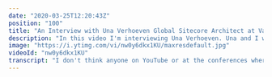 ```yaml
---
date: "2020-03-25T12:20:43Z"
position: "100"
title: "An Interview with Una Verhoeven Global Sitecore Architect at Valtech"
description: "In this video I'm interviewing Una Verhoeven. Una and I work together at Valtech. When she joined the global team as a Sitecore Architect we teamed up to help out on a challenging project. We became fast friends and when I learnt about her story I decided an interview had to take place. Some people just impress. Una is one of those.\n\nWe talk about switching cultures from Serbia to the Netherlands, starting your own company and fashion.\n\nIn this video series I interview people that are amazing at their jobs in the tech industry. I try to find out what makes these people shine - how to they deliver such high quality work? What tools and best practices do they recommend?\n\nFollow Una here:\nTwitter: https://twitter.com/unaverhoeven\n\nFollow me here:\nWebsite: https://timbenniks.nl/\nTwitter: https://twitter.com/timbenniks\nGithub: https://github.com/timbenniks\n\n#sitecore #interview #valtech"
image: "https://i.ytimg.com/vi/nw0y6dkx1KU/maxresdefault.jpg"
videoId: "nw0y6dkx1KU"
transcript: "I don't think anyone on YouTube or at the conferences where I speak has ever seen me dressed up and actually I thought why not I'm interviewing una for Hooven who really enjoys dressing up and she loves it when we all dress up and I thought why not let's make it a special one this time and actually I dressed this way more often than you might think because I have fancy clients that appreciate you taking care of how you look it also shows some respect and you know what I like to dress up anyway so today I'm interviewing una who is an amazing story see Serbian she moved to the Netherlands she started her own company and then dismantled her own company in that same year and then joined falltech as a global lead of sight for implementations currently we're working together on a challenging project and we became fast friends we think alike we work alike good match right so I learned about our story and I decided immediately I need to interview this lady so here by the interview with una for Hooven welcome una thanks for joining are you hi thanks for having me I'm doing good yes staying inside one of those days yeah one of those weeks maybe yeah and it's weekend so I have my genetic next to me good keep me company actually I didn't get my whisky but we're good like this I guess so let's kick this off so let me just look at my question real quick so you are actually from Serbia but you live in Rotterdam so what happened there you want to tell the story I'm Matt - Dutch guy and I married a Dutch guy once there we go I mean you're back in Serbia used to work for a Dutch company already and later on I met now my husband let's say that the Netherlands was not my first choice when it comes to moving because of the language I begged Anna knows if everyone here speaks English but yeah it's the claim matter husband got married ended up here and was it like plug and play or did it take some time to get used to how people are in the middle I actually took some time I would say it took me six months to get out of the depression if I can call it like that because it's so one thing to come here and go as a tourist and what you see an experience as a tourist is not the same as living here no in the beginning what you need to keep in mind is I came from a very chaotic system and I came to organized systems those are two complete extremes and in the beginning I found it very lonely you know I had a perception of that you know up whisky party time meeting up and then you come here and you realize that they're very family-oriented did they go home that you don't have those party type style you know this big people actually book things in their calendar and you know you need to book something invite and then you can arrange a meet-up finally nothing I now became even worse my entire life isn't a calendar so you know I kind of assimilated so say but in the beginning I really really found it very lonely and very depressing because for example if you're in Serbia and you're alone and you go out you can end up with 20 people parting the bar you know you don't need to go out with someone you will always find a person to chat with to have a drink with and hear people go out in groups already established groups so you need to have someone who is going to bring you in and especially because I didn't go to those expat meetups I I didn't have time for something like that and it took me six months to change my mindset basically nothing changed in the Netherlands or in Serbia the change was within me because I was so focused in the beginning of the things that I missed that I was actually missing on the things which I was gaining oh yes so it was just that click you know you're in the same position but you're looking at it from a different angle and the angle was okay what are the things that I was gaining and I actually gained way more than what they lost you know what is super funny about this is so contextual because I am Dutch and I moved to France right so I moved away and I had exactly the same when I am in Amsterdam I go to any bar and I'm basically make friends when I do this in France I say the same thing you said they're going groups didn't know one another so if I go into a group nothing will work so yes I used to work in France and both time in Paris and I absolutely loved it how social they are because every time I would go out I would meet people I think we have different looks but yeah no but this is this is so interesting how different it can be for different people but for me it also took about six months to feel at home right yeah it takes time to adjust and also to realize what is allowed because you know we told the different laws regulations you can't do all the things that you can do for example you can't buy drink on the street which for me was very odd oh really oh that it is banned for the last several years so you will not see those party bikes like in Denmark oh yeah exactly for example for a new year you need to go to the store to buy it whereas you know during the winter in Serbia you have cooked wine cooked rakia and you can just get it you know those silly simple things yeah like imagine that I didn't even know that was possible so we're so different like that but that's cool so we're gonna just jump to another subject because a lot of people know you from the work you do with sitecore and for some reason you are super famous in that world um do you know how that happened did you want that to happen or what what is the story there I actually don't have the real answer if I'm completely honest basically I was I ended up in US has fulfilled just by pure accident we didn't have any more projects I used to work back back in days with as Dale Tridion and basically managers told me hey I wanna try Sitecore and I was lucky enough to be in a company a guy called my daugher and he was one of the cofounders of Adachi user group for sighs car okay and he was coming in and out and talking about organizing things doing the talk speaking and this and that and I just became here since it I want to come to see what it's all about and I want to speak because I'm an extrovert and for me that was so much fun I mean my crystal was a disaster if I'm complete I remember - yeah so it goes but I like meeting people for me it was more about creating the network and the connection I entered in in it without any expectations and what actually got out of it are some very very close friends that they have now okay so it doesn't matter if it's psych or not it's just whatever game on your path yeah it basically it was just pure accident and then what have done I wanted to do more user groups I wanted to meet more people plus I like to travel so I used to do the combinations that would fly in for a day so it just arrived before the user group starts I would do the talk part in the evening and take the first flight back in the morning so that is kinda up in Bulgaria in Poland Denmark several times as well for me I just like doing it and basically blogging I also met some fantastic people who are the organizers of the European conference and they're and then the more you meet people the more you realize how many things can be done you know so many people organize so many things like hackathon now we're actually going to have the global sukoon virtual group because unfortunately we had to cancel the European conference due to the situation with the corona but of course it's important that everyone stays healthy but basically I don't have real answer and you know also what is to be famous you know some people have read my blog post some people know me from Twitter some from slack it's a bit all over the place but I just like helping people out or honestly so you once told me the story that you actually before we started working together that you had your own company can you explain what it was like to start one in the sea the fast success and then what happened after it was liberating and it was one of those things when you find the right people who click with the same mindset with the same idea and it just felt right and in a sense no special for me I was I would say on a cross part of my career basically I hit the wall I got stuck because I wanted to move more towards the business I'm attacked by nature I've been programming since I was 8 or maybe even before that my main my first computer was spectrum if you even remember that was I don't actually it was after Commodore oh it was ok so I had a Commodore I remember this yeah I didn't have that one I had spectrum and I first learned to type and then I learn to write Wow and you know you reach a point in your career that you go no Junior meteors senior you become an architect consultant you do all these kind of things but my personality is more on the business side and I enjoy more communicating with people which is quite funny because it started dealing with the computers because I liked to be in my own little world and not to deal with the rest of the world and now things have shifted and I felt that what I wanted to do was not possible to do within not just the company where I was at you know they were perfectly fine you know great company but we you know there was no click and I realized that if I want to search for a job what I wanted was not the position for which I officially had a title or the official experience for the title so watch this because you weren't allowed to do the stuff you wanted to try out or where you just do good for the group you were too fast or what was it I was one of the remarks actually I got several times is and that was not a compliment by the way that I am too fast ok and then I usually I would get my arrogance reply because sometimes they don't know when to keep my mouth shut is it's the rest Islam but em are they saying this too because I've seen this before where men say to women you're too fast or you are you really want to move too fast was it like a bias kind of thing or you didn't experience it that way I'm not sure was it the bias thing I mean I'm going to admit I'm not an easy person to deal with or to handle I'm Barry's I wouldn't say particularly stubborn but Amador you know I want to get things done and if I get to know as an answer just because I need an explanation so as long as you give me the arguments you know it's fine but if you tell me no just for the sake of a now then that's really not going to cut it but if we talk about the bias I mean of course throughout my career experienced it but I would say the older I am the lesser care I actually don't care about at all and I learn how to turn it into my advantage now it doesn't happen much as often it really depends with which cultures you work with okay you have cultures that are just want used to work with women okay that sounds especially if they're above them but in general everything well several years you know it's been fine there have been now any particular issues and if there are I'm just going to cut it the moment they start I'm not going to allow it less callate because I feel confident enough in my own skin I've been in this field for too long already and one of the dinosaurs that's how sometimes I feel yeah but to go back to the company part so that was one of the reasons why I started I wanted to try something new and basically to be responsible to make decisions consciously and you know if things go wrong you know it was the conscious decision not because someone told me it is something you know we were lucky with the contracts I had a fantastic business partner and it was something spooky how we were thinking alike but also what happened was there was a shift in the market and one thing that we agreed upon was that we would not outsource ourselves because you have plenty of companies could do that and it's something that we don't like to do it's not part of who we are and because the shift to the market is kept and we realized due to the finances it's better to close it down than to continue and not know what will happen in the future but it has been an absolute tremendous experience because I was not even aware of what they need to know you know you entering it with a certain assumptions and then you realize although there is so many things to deal with that you didn't even think of yeah you know I learned hellishly within the last year just by doing that and that is actually helping me to do my job better now because I was in a position not just to be the hands-on but on the business side so I can look at the things now from both views I can look at it from a delivery view from the team side I can also look at it from the business view all right so I have a funny question now let's jump a bit because again never ever have I worn a suit on a YouTube video and I know that you like people to dress up look at yourself you're looking great right now same for me so you're looking dapper Dapper that's a good word so tell me why you think it's so important that people dress up and why don't you like my head okay seriously who wears a baseball cap inside come on okay my sport I can understand but inside I mean I'm not saying that you need to wear off the door ahead but come on baseball cap seriously it's I know I'm dumb my hand gets sweaty just by thinking of it but I'm joking aside it's not that I'm more set of course than there I never say to people how they should dress up obviously should feel comfortable in what they're wearing and to have your own personality but I also think that you shouldn't dress up for the role you do and also for the company you work for or even if it's a client or a partner it doesn't matter I and I know it's something that most developers hate you know everyone wants to you know be in a t-shirt the very relaxed I mean that's all fine but when you come to mating show respect to the perv to the people who actually came there and it's not the same of course it depends in which role you are what type of meetings you have but I witnessed situations where people would come in shorts and flip-flops sorry but that's a big fat no probably you realize you just explained yourself why I'm wearing this hat right because know your audience know who is in front of you what your role is right so you basically explained why I do it I know and I have to admit that you know before I also switch to sneakers jeans and t-shirts because I remember I think it was one of my first user groups that came and I actually came from the client and it was ridiculous because everyone assumed that I was a recruiter oh because you're you dressed up I was dressed up I came in with a shirt blazer skirt high heels you know the entire theater but you know that is not how people actually come to developers communities and you know I would have to say that I switched that just to in a way to be accepted and uh and also it's far easier to run in sneakers and enhance any imagine you ever go to the conference you know you walk so much there would be no way in hell don't be able to walk that long but it's really you know and especially with the work that you and I do the type of job we have so many clients made things work not now but you know flip some flip flops you have to admit it's a bit too much oh no I get that and also people don't realize this but what I'm wearing now I wear way more often than people see me on the outside because you curate kind of what goes on Twitter for example but yeah most of the meetings I have to do with our clients that are global I were this kind of stuff so yeah it's just how you see it so now not for me it was a big impact had my first project when I was sent abroad to work and I was completely clueless you know it was my first paint job two months in an hour sent Paris at wrong places and I arrived I was Tilman my god partial God face you know Martin boots Blahniks five different colors in my hair you know almost rainbow hair everything was there and I arrived to the corporate office with Parisian chic I was out lately nothing more on and it was not that you know it's not about individuality I felt so that I'm disrespecting people who are there and I know that a lot of people can disagree with me that we all should have our own individuality and I agree we should but it needs to be balanced out sure so I was not here though yeah sure now I think it should work if you come from a creative field or something like this but this is a nice bridge to the next one because from things you do wrong sometimes or think you think might be failures you can actually learn a lot right so of course when I look at your profile now that we work together I actually look into it and everything you you do seems to be great but there must be some stuff that you didn't do so well and that taught you to do really well right now do you have some examples of this well those are very kind words thank you and we are a great team yeah it does work we were fast friends that was cool yes yes very fast friends yeah first meeting was we were good yeah I wouldn't say that I have a particular example because it was sense how you define a failure sure what is the definition of failure and unfortunately I'm one of those unfortunate for myself I'm one of those people who has to learn by its own example so I had to get my head up on the wall or through the wall depends how your situation I am but as long as I learned something out of it whether positive or negative I look at it as a successful failure so I wouldn't say that it is a failure as a definition of you know everything fails well maybe maybe consider it like a challenging time that changed you something like that like that's why this question is so hard because people don't want to hear the word failure but that's not what it is right you know a lot of people had to do my personality and to adapt to situation and I was so you're going to a lot because he already got to know me a bit since we were working together but I was way more black-and-white before hmm way more direct than I am now you say that you're not now I love this basically just oh sorry go on compared to who I was now I have mellowed down okay I have I would say that it was more my it's part of growing up I would say you know when you're in your early twenties and for the record I'm permanent 28s stick with it for the rest of my life yes perfect age when you're in your early twenties you know you think that you have all the knowledge of the world you know you're so full of power or I don't know you're driven by the energy or by the success and I think the biggest lesson that I had to learn is when to stop I and it's still something that I balance and I struggle sometimes is to know not not when to say no but I have a tendency to do too much in a sense I'm a workaholic I I don't have nine-to-five type of working I just go till it's done I'm all then and you know when you're in that kind of position you it's you know you can't look and all the things objectively if you have too many things in your mind you need to consult with other people but then you're more prone to errors so I would say learning to recognize my flaws is a person where and all the parts where I have failed you know who hasn't broken production I mean let's not call it failure from that perspective but the thing that for me it was more not not in a sense of the word failure but more learning Who am I as a person and where I'm making mistakes in handling the people I am the people had that's the most important for hate exactly you know we need to accept that even though you know we're techies whose work we work with the technologists we do all the school stuff at the end of the day we work with people you know and that the lesson that took me while to learn it and also to accept that people are different and we need to take into consideration what people are going through you know someone can have a bad day because something privately has happened and we have no idea we just don't know what is happening and it's not I mean if someone wants to share it it's perfectly fine but you know it's more of being aware of that some people might go through something at the current time and not just go into you need to do this you need to do that so based on all this do you have like some sort of motto that you go by like imagine you had like big billboard that you can put on the highway that everybody sees is there something that you can distill all your learnings from and put on that like a message to the people let's say the message is kind of a curse to me at the moment which is not applicable in this situation you will realize why would be get off your screen and get out ahh like I sure it's the opposite of what we do basically yes it's completely what we are doing at the moment and having all virtual drinks and sitting at home but what I'm hope you know what I'm hoping that we might end up you know after this disaster and unfortunately in a special group of people who have been impacted by it is that we're actually going to learn to appreciate what is around us you know we're so focused on you know even if I go you know I commuted to work every day until we were sent to work from home you know I change 6 transportations I commute between Rotterdam attract yeah but everyone is in their screens and I'm going especially nuts now with you know the Bluetooth headphones which you can't see and then you are uncool to people they don't hear it because they're listening to something I feel that we have it become so disconnected from everything and you know to actually wake up we need to lose something and I think we should just spend more time as people because at the end of the day every job that we do it doesn't matter which technology it is and which real it is we work with people yeah I completely agree I think people come first and then we do the rest one last fun question so you are like a total conference goer you speak at them you organize them and I know that every conference gives you stickers what do you do with those stickers I have a different laptop which is my personal one this one that one is start with stickers but I have to admit that in the last two years I haven't put a single sticker on it okay and this is because the aesthetic or you just have so many stickers listen you don't care anymore it's not a thing for me anymore I don't know why I may you know it was always fun you know to get some memorabilia but at one moment I actually realized that I had several bags of memorabilia and it was just you know standing in a closet in a bag and I had no idea what to do with it so actually nowadays I don't take anything for conference because at the end of the day I know I'm not going to use the adjustment make more stuff right I'm a minimalist and also everything that we have here in the house if it doesn't have a purpose it's out nice furniture wise because I just don't want to deal with it okay cool and I guess you deal with projects the same way too right yes but keep it simple exactly listen I don't want to make this one too long so thank you very much I think it's super cool that you came to speak to me today and I think we had a lot of insight so thanks again this is great thanks for having me and now you can get out of your suit be free I will be free"
---
```


